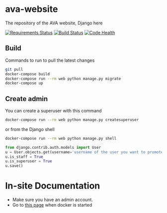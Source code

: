 # ava-website
The repository of the AVA website, Django here

[![Requirements Status](https://requires.io/github/ava-project/ava-website/requirements.svg?branch=develop)](https://requires.io/github/ava-project/ava-website/requirements/?branch=develop) [![Build Status](https://travis-ci.org/ava-project/ava-website.svg?branch=develop)](https://travis-ci.org/ava-project/ava-website) [![Code Health](https://landscape.io/github/ava-project/ava-website/develop/landscape.svg?style=flat)](https://landscape.io/github/ava-project/ava-website/develop)


## Build

Commands to run to pull the latest changes

```sh
git pull
docker-compose build
docker-compose run --rm web python manage.py migrate
docker-compose up
```

## Create admin

You can create a superuser with this command

```sh
docker-compose run --rm web python manage.py createsuperuser
```

or from the Django shell

```sh
docker-compose run --rm web python manage.py shell
```

```python
from django.contrib.auth.models import User
u = User.objects.get(username='username of the user you want to promote')
u.is_staff = True
u.is_superuser = True
u.save()
```

# In-site Documentation

 - Make sure you have an admin account.
 - Go to [this page](http://localhost:8000/admin/doc/views/#ns|user) when docker is started
